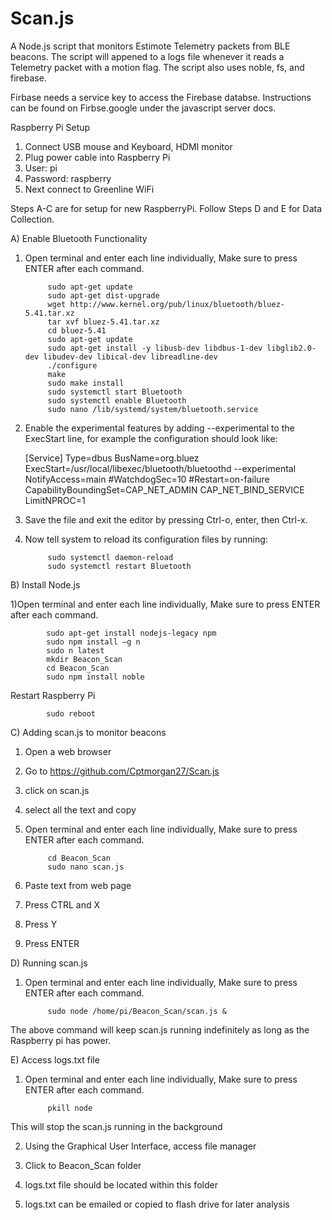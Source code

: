 # Scan.js
A Node.js script that monitors Estimote Telemetry packets from BLE beacons.
The script will appened to a logs file whenever it reads a Telemetry packet with a motion flag.
The script also uses noble, fs, and firebase.

Firbase needs a service key to access the Firebase databse. Instructions can be found on Firbse.google under the javascript server docs.



Raspberry Pi Setup
1. Connect USB mouse and Keyboard, HDMI monitor
2. Plug power cable into Raspberry Pi
3. User: pi
4. Password: raspberry
5. Next connect to Greenline WiFi

Steps A-C are for setup for new RaspberryPi. Follow Steps D and E for Data Collection.

A) Enable Bluetooth Functionality

1) Open terminal and enter each line individually, Make sure to press ENTER after each command.

			sudo apt-get update
			sudo apt-get dist-upgrade
			wget http://www.kernel.org/pub/linux/bluetooth/bluez-5.41.tar.xz
			tar xvf bluez-5.41.tar.xz
			cd bluez-5.41 
			sudo apt-get update
			sudo apt-get install -y libusb-dev libdbus-1-dev libglib2.0-dev libudev-dev libical-dev libreadline-dev
			./configure
			make
			sudo make install
			sudo systemctl start Bluetooth
			sudo systemctl enable Bluetooth
			sudo nano /lib/systemd/system/bluetooth.service
	
2) Enable the experimental features by adding --experimental to the ExecStart line, for example the configuration should look like:
	
	[Service]
	Type=dbus
	BusName=org.bluez
	ExecStart=/usr/local/libexec/bluetooth/bluetoothd --experimental               
	NotifyAccess=main
	#WatchdogSec=10
	#Restart=on-failure
	CapabilityBoundingSet=CAP_NET_ADMIN CAP_NET_BIND_SERVICE
	LimitNPROC=1

3) Save the file and exit the editor by pressing Ctrl-o, enter, then Ctrl-x.

4) Now tell system to reload its configuration files by running:

			sudo systemctl daemon-reload
			sudo systemctl restart Bluetooth

B) Install Node.js

1)Open terminal and enter each line individually, Make sure to press ENTER after each command.

			sudo apt-get install nodejs-legacy npm
			sudo npm install –g n
			sudo n latest
			mkdir Beacon_Scan
			cd Beacon_Scan
			sudo npm install noble

Restart Raspberry Pi

			sudo reboot
C) Adding scan.js to monitor beacons
	
1. Open a web browser
2. Go to https://github.com/Cptmorgan27/Scan.js 
3. click on scan.js 
4. select all the text and copy
5. Open terminal and enter each line individually, Make sure to press ENTER after each command. 
	
			cd Beacon_Scan
			sudo nano scan.js

6. Paste text from web page
7. Press CTRL and X 
8. Press Y
9. Press ENTER

D) Running scan.js

1) Open terminal and enter each line individually, Make sure to press ENTER after each command. 

			sudo node /home/pi/Beacon_Scan/scan.js &

The above command will keep scan.js running indefinitely as long as the Raspberry pi has power.

E) Access logs.txt file

1) Open terminal and enter each line individually, Make sure to press ENTER after each command. 

			pkill node

This will stop the scan.js running in the background

2) Using the Graphical User Interface, access file manager

3) Click to Beacon_Scan folder

4) logs.txt file should be located within this folder

5) logs.txt can be emailed or copied to flash drive for later analysis 
